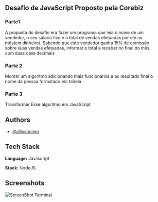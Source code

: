
## Desafio de JavaScript Proposto pela Corebiz
### Parte1
A proposta do desafio era fazer um programa que leia o nome de um vendedor, o seu salario fixo e o total de vendas efetuadas por ele no mês(em dinheiro). Sabendo que este vendedor ganha 15% de comissão sobre suas vendas efetuadas, informar o total a receber no final do mês, com duas casa decimais
### Parte 2
Montar um algoritmo adicionando mais funcionários e ao resultado final o nome da pessoa formatado em tabela

### Parte 3
Transformar Esse algoritmo em JavaScript

## Authors

- [@allissonneo](https://www.github.com/allissonneo)

  
## Tech Stack

**Language:** Javascript

**Stack:** NodeJS

  
## Screenshots

![ScreenShot Terminal](https://photos.app.goo.gl/8QgXf5pJxHs4GaZf7)

  

